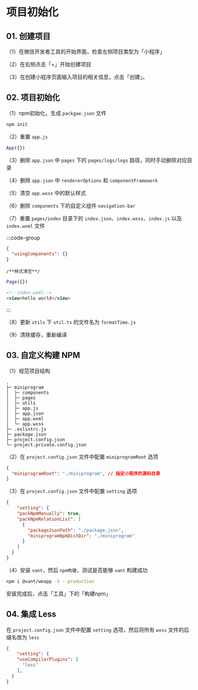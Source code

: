 # 项目初始化

## 01. 创建项目

（1）在微信开发者工具的开始界面，检查左侧项目类型为「小程序」

（2）在右侧点击「+」开始创建项目

（3）在创建小程序页面输入项目的相关信息，点击「创建」。



## 02. 项目初始化

（1）npm初始化，生成 `packgae.json` 文件

```bash
npm init
```

（2）重置 `app.js`

```js
App({})
```

（3）删除 `app.json` 中 `pages` 下的 `pages/logs/logs` 路径，同时手动删除对应目录

（4）删除 `app.json` 中 `rendererOptions` 和 `componentFramework`

（5）清空 `app.wxss` 中的默认样式

（6）删除 `components` 下的自定义组件 `navigation-bar`

（7）重置 `pages/index` 目录下的 `index.json`、`index.wxss`、`index.js` 以及 `index.wxml` 文件

:::code-group

```json [index.json]
{
  "usingComponents": {}
}
```

```less [index.wxss]
/**样式清空**/
```

```ts [index.js]
Page({})
```

```html [index.wxml]
<!--index.wxml-->
<view>hello world</view>
```

:::

（8）更新 `utils` 下 `util.ts` 的文件名为 `formatTime.js`

（9）清除缓存，重新编译

## 03. 自定义构建 NPM

（1）规范项目结构

```
.
├─ miniprogram
│  ├─ components
│  ├─ pages 
│  ├─ utils 
│  ├─ app.js 
│  ├─ app.json
│  ├─ app.wxml
│  └─ app.wxss
├─ .eslintrc.js
├─ package.json
├─ project.config.json
└─ project.private.config.json
```

（2）在 `project.config.json` 文件中配置 `miniprogramRoot` 选项

```json
{
  "miniprogramRoot": "./miniprogram", // 指定小程序的源码目录
}
```

（3）在 `project.config.json` 文件中配置 `setting` 选项

```json
{
	"setting": {
    "packNpmManually": true,
    "packNpmRelationList": [
      {
        "packageJsonPath": "./package.json",
        "miniprogramNpmDistDir": "./miniprogram"
      }
    ]
  }
}
```

（4）安装 `vant`，然后 `npm构建`，测试是否能够 `vant` 构建成功

```bash
npm i @vant/weapp -S --production
```

安装完成后，点击「工具」下的「构建npm」

## 04. 集成 Less

在 `project.config.json` 文件中配置 `setting` 选项，然后将所有 `wxss` 文件的后缀名改为 `less`

```json
{
	"setting": {
    "useCompilerPlugins": [
      "less"
    ],
  }
}
```





